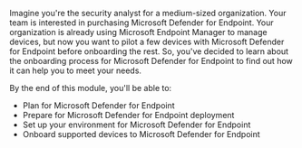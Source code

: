 Imagine you're the security analyst for a medium-sized organization. Your team is interested in purchasing Microsoft Defender for Endpoint. Your organization is already using Microsoft Endpoint Manager to manage devices, but now you want to pilot a few devices with Microsoft Defender for Endpoint before onboarding the rest. So, you've decided to learn about the onboarding process for Microsoft Defender for Endpoint to find out how it can help you to meet your needs.

By the end of this module, you'll be able to:

- Plan for Microsoft Defender for Endpoint
- Prepare for Microsoft Defender for Endpoint deployment
- Set up your environment for Microsoft Defender for Endpoint
- Onboard supported devices to Microsoft Defender for Endpoint
